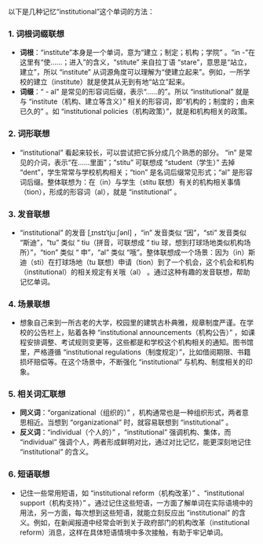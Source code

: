 以下是几种记忆“institutional”这个单词的方法：

### 1. 词根词缀联想
 - **词根**：“institute”本身是一个单词，意为“建立；制定；机构；学院” 。“in -”在这里有“使……；进入”的含义，“stitute” 来自拉丁语 “stare”，意思是“站立，建立”，所以 “institute” 从词源角度可以理解为“使建立起来”。例如，一所学校的建立（institute）就是使其从无到有地“站立”起来。
 - **词缀**：“ - al” 是常见的形容词后缀，表示“……的”。所以 “institutional” 就是与 “institute（机构、建立等含义）” 相关的形容词，即“机构的；制度的；由来已久的” 。如 “institutional policies（机构政策）”，就是和机构相关的政策。

### 2. 词形联想
 - “institutional” 看起来较长，可以尝试把它拆分成几个熟悉的部分。 “in” 是常见的介词，表示“在……里面”；“stitu” 可联想成 “student（学生）” 去掉 “dent”，学生常常与学校机构相关；“tion” 是名词后缀常见形式；“al” 是形容词后缀。整体联想为：在（in）与学生（stitu 联想）有关的机构相关事情（tion），形成的形容词（al），就是 “institutional” 。

### 3. 发音联想
 - “institutional” 的发音 [ˌɪnstɪˈtjuːʃənl] ，“in” 发音类似 “因”，“sti” 发音类似 “斯迪”，“tu” 类似 “ tiu（拼音，可联想成 “ tiu 球，想到打球场地类似机构场所）”，“tion” 类似 “ 申”，“al” 类似 “哦”。整体联想成一个场景：因为（in）斯迪（sti）在打球场地（tu 联想）申请（tion）到了一个机会，这个机会和机构（institutional）的相关规定有关哦（al） 。通过这种有趣的发音联想，帮助记忆单词。

### 4. 场景联想
 - 想象自己来到一所古老的大学，校园里的建筑古朴典雅，规章制度严谨。在学校的公告栏上，贴着各种 “institutional announcements（机构公告）” ，如课程安排调整、考试规则变更等，这些都是和学校这个机构相关的通知。图书馆里，严格遵循 “institutional regulations（制度规定）”，比如借阅期限、书籍损坏赔偿等。在这个场景中，不断强化 “institutional” 与机构、制度相关的印象。

### 5. 相关词汇联想
 - **同义词**：“organizational（组织的）” ，机构通常也是一种组织形式，两者意思相近。当想到 “organizational” 时，就容易联想到 “institutional” 。
 - **反义词**：“individual（个人的）” ，“institutional” 强调机构、集体，而 “individual” 强调个人，两者形成鲜明对比，通过对比记忆，能更深刻地记住 “institutional” 的含义。

### 6. 短语联想
 - 记住一些常用短语，如 “institutional reform（机构改革）” 、“institutional support（机构支持）” 。通过记住这些短语，一方面了解单词在实际语境中的用法，另一方面，每次想到这些短语，就能立刻反应出 “institutional” 的含义。例如，在新闻报道中经常会听到关于政府部门的机构改革（institutional reform）消息，这样在具体短语情境中多次接触，有助于牢记单词。 